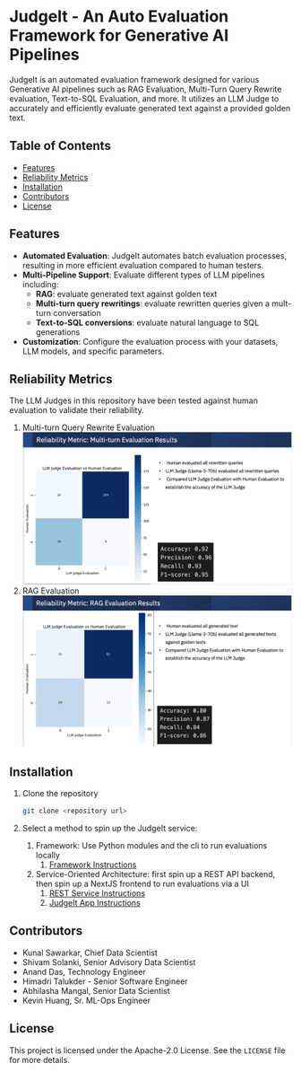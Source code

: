 <!-- omit in toc -->
# JudgeIt - An Auto Evaluation Framework for Generative AI Pipelines

JudgeIt is an automated evaluation framework designed for various Generative AI pipelines such as RAG Evaluation, Multi-Turn Query Rewrite evaluation, Text-to-SQL Evaluation, and more. It utilizes an LLM Judge to accurately and efficiently evaluate generated text against a provided golden text.

<!-- omit in toc -->
## Table of Contents

- [Features](#features)
- [Reliability Metrics](#reliability-metrics)
- [Installation](#installation)
- [Contributors](#contributors)
- [License](#license)

## Features

- **Automated Evaluation**: JudgeIt automates batch evaluation processes, resulting in more efficient evaluation compared to human testers.
- **Multi-Pipeline Support**: Evaluate different types of LLM pipelines including:
  - **RAG**: evaluate generated text against golden text
  - **Multi-turn query rewritings**: evaluate rewritten queries given a mult-turn conversation
  - **Text-to-SQL conversions**: evaluate natural language to SQL generations
- **Customization**: Configure the evaluation process with your datasets, LLM models, and specific parameters.

## Reliability Metrics

The LLM Judges in this repository have been tested against human evaluation to validate their reliability.

1. Multi-turn Query Rewrite Evaluation
![Multi-turn Evaluation Reliability](/images/multi-turn-evaluation-reliability.png)
2. RAG Evaluation
![RAG Evaluation Reliability](/images/rag-evaluation-reliability.png)

## Installation

1. Clone the repository

   ```bash
   git clone <repository url>
   ```

2. Select a method to spin up the JudgeIt service:
   1. Framework: Use Python modules and the cli to run evaluations locally
      1. [Framework Instructions](./Framework/README.md)
   2. Service-Oriented Architecture: first spin up a REST API backend, then spin up a NextJS frontend to run evaluations via a UI
      1. [REST Service Instructions](./REST-Service/README.md)
      2. [JudgeIt App Instructions](./JudgeIt-App/README.md)

## Contributors

- Kunal Sawarkar, Chief Data Scientist
- Shivam Solanki, Senior Advisory Data Scientist
- Anand Das, Technology Engineer
- Himadri Talukder - Senior Software Engineer
- Abhilasha Mangal, Senior Data Scientist
- Kevin Huang, Sr. ML-Ops Engineer

## License

This project is licensed under the Apache-2.0 License. See the `LICENSE` file for more details.
